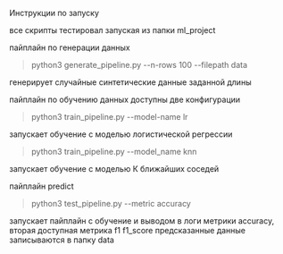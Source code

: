 Инструкции по запуску

все скрипты тестировал запуская из папки ml_project

пайплайн по генерации данных

> python3 generate_pipeline.py --n-rows 100 --filepath data

генерирует случайные синтетические данные заданной длины

пайплайн по обучению данных
доступны две конфигурации

 > python3 train_pipeline.py --model-name lr

запускает обучение с моделью логистической регрессии

> python3 train_pipeline.py --model_name knn

запускает обучение с моделью К ближайших соседей

пайплайн predict
> python3 test_pipeline.py --metric accuracy

запускает пайплайн с обучение и выводом в логи метрики accuracy,
вторая доступная метрика f1 f1_score
предсказанные данные записываются в папку data